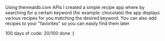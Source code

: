 Using themealdb.com APIs I created a simple recipe app where by searching for a certain keyword (for example: chocolate) the app displays various recipes for you matching the desired keyword.
You can also add recipes to your "favorites" so you can easily find them later

100 days of code:
20/100 done :)